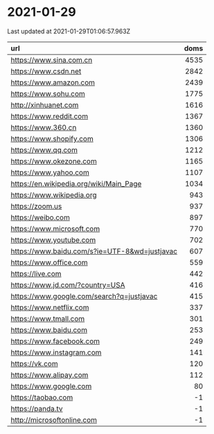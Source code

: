 # 2021-01-29

<!-- BEGIN -->
Last updated at 2021-01-29T01:06:57.963Z

url | doms
:- | -:
https://www.sina.com.cn | 4535
https://www.csdn.net | 2842
https://www.amazon.com | 2439
https://www.sohu.com | 1775
http://xinhuanet.com | 1616
https://www.reddit.com | 1367
https://www.360.cn | 1360
https://www.shopify.com | 1306
https://www.qq.com | 1212
https://www.okezone.com | 1165
https://www.yahoo.com | 1107
https://en.wikipedia.org/wiki/Main_Page | 1034
https://www.wikipedia.org | 943
https://zoom.us | 937
https://weibo.com | 897
https://www.microsoft.com | 770
https://www.youtube.com | 702
https://www.baidu.com/s?ie=UTF-8&wd=justjavac | 607
https://www.office.com | 559
https://live.com | 442
https://www.jd.com/?country=USA | 416
https://www.google.com/search?q=justjavac | 415
https://www.netflix.com | 337
https://www.tmall.com | 301
https://www.baidu.com | 253
https://www.facebook.com | 249
https://www.instagram.com | 141
https://vk.com | 120
https://www.alipay.com | 112
https://www.google.com | 80
https://taobao.com | -1
https://panda.tv | -1
http://microsoftonline.com | -1
<!-- END -->
